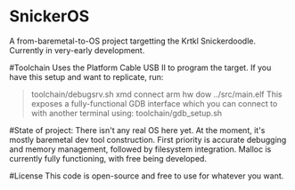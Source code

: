 # SnickerOS
A from-baremetal-to-OS project targetting the Krtkl Snickerdoodle. Currently in very-early development. 

#Toolchain 
Uses the Platform Cable USB II to program the target. If you have this setup and want to replicate, run: 
  >toolchain/debugsrv.sh
  >xmd
  >connect arm hw
  >dow ../src/main.elf
This exposes a fully-functional GDB interface which you can connect to with another terminal using:
  >toolchain/gdb_setup.sh
  
#State of project:
There isn't any real OS here yet. At the moment, it's mostly baremetal dev tool construction. First priority is accurate debugging and memory management, followed by filesystem integration. Malloc is currently fully functioning, with free being developed. 

#License
This code is open-source and free to use for whatever you want. 

